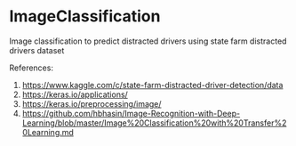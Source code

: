 # ImageClassification
Image classification to predict distracted drivers using state farm distracted drivers dataset

References:
1. https://www.kaggle.com/c/state-farm-distracted-driver-detection/data
2. https://keras.io/applications/
3. https://keras.io/preprocessing/image/
4. https://github.com/hbhasin/Image-Recognition-with-Deep-Learning/blob/master/Image%20Classification%20with%20Transfer%20Learning.md
